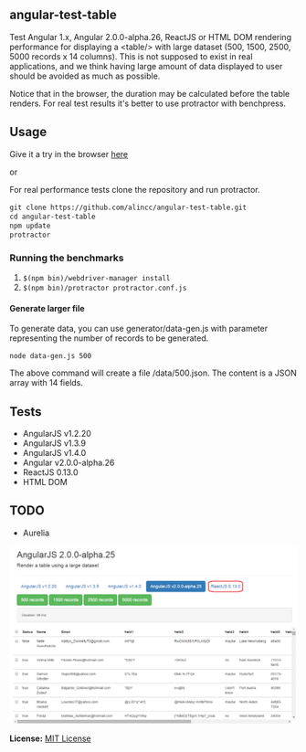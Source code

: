 angular-test-table
------------------
Test Angular 1.x, Angular 2.0.0-alpha.26, ReactJS or HTML DOM rendering performance for displaying a &lt;table/> with large dataset (500, 1500, 2500, 5000 records x 14 columns).
This is not supposed to exist in real applications, and we think having large amount of data displayed to user should be avoided as much as possible.

Notice that in the browser, the duration may be calculated before the table renders. For real test results it's better to use protractor with benchpress.

Usage
-----
Give it a try in the browser [here](https://rawgit.com/alincc/angular-test-table/master/angular1/index.html)

or

For real performance tests clone the repository and run protractor.
```
git clone https://github.com/alincc/angular-test-table.git
cd angular-test-table
npm update
protractor
```

### Running the benchmarks

1. `$(npm bin)/webdriver-manager install`
2. `$(npm bin)/protractor protractor.conf.js`

#### Generate larger file

To generate data, you can use generator/data-gen.js with parameter representing the number of records to be generated.
```
node data-gen.js 500
```
The above command will create a file /data/500.json.
The content is a JSON array with 14 fields.

Tests
-----
- AngularJS v1.2.20
- AngularJS v1.3.9
- AngularJS v1.4.0
- Angular v2.0.0-alpha.26
- ReactJS 0.13.0
- HTML DOM

TODO
----
- Aurelia

![](https://github.com/alincc/angular-test-table/blob/master/img/sample.png)


**License:** [MIT License](https://raw.github.com/finom/matreshka/master/LICENSE)
